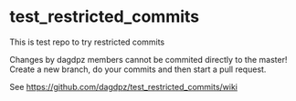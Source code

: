 # test_restricted_commits

This is test repo to try restricted commits

Changes by dagdpz members cannot be commited directly to the master! Create a new branch, do your commits and then start a pull request.

See https://github.com/dagdpz/test_restricted_commits/wiki
